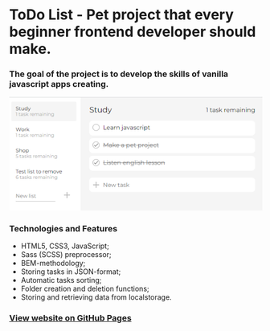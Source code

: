 # ToDo List - Pet project that every beginner frontend developer should make.
### The goal of the project is to develop the skills of vanilla javascript apps creating.

![todo list preview](/img/preview.png "todo list preview")

### Technologies and Features

- HTML5, CSS3, JavaScript;
- Sass (SCSS) preprocessor;
- BEM-methodology;
- Storing tasks in JSON-format;
- Automatic tasks sorting;
- Folder creation and deletion functions;
- Storing and retrieving data from localstorage.

### [View website on GitHub Pages](https://nikotheflow.github.io/ToDo-List/ "project on GitHub Pages")

